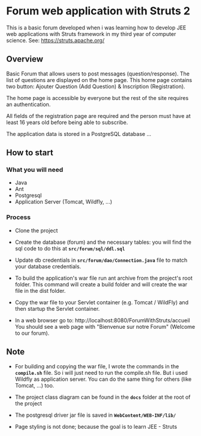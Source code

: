 # Forum web application with Struts 2

This is a basic forum developed when i was learning how to develop JEE web applications with Struts framework in my third year of computer science.
See: https://struts.apache.org/

## Overview
Basic Forum that allows users to post messages (question/response). The list of questions are displayed on the home page. This home page contains two button: Ajouter Question (Add Question) & Inscription (Registration).

The home page is accessible by everyone but the rest of the site requires an authentication.

All fields of the registration page are required and the person must have at least 16 years old before being able to subscribe.

The application data is stored in a PostgreSQL database
...

## How to start

### What you will need
- Java
- Ant
- Postgresql
- Application Server (Tomcat, Wildfly, ...)

### Process
- Clone the project

- Create the database (forum) and the necessary tables: you will find the sql code to do this at **`src/forum/sql/ddl.sql`**

- Update db credentials in **`src/forum/dao/Connection.java`** file to match your database credentials.

- To build the application's war file run ant archive from the project's root folder.
This command will create a build folder and will create the war file in the dist folder.

- Copy the war file to your Servlet container (e.g. Tomcat / WildFly) and then startup the Servlet container.

- In a web browser go to: http://localhost:8080/ForumWithStruts/accueil
You should see a web page with "Bienvenue sur notre Forum" (Welcome to our forum).

## Note
* For building and copying the war file, I wrote the commands in the **``compile.sh``** file. So i will just need to run the compile.sh file. But i used Wildfly as application server. You can do the same thing for others (like Tomcat, ...) too.

* The project class diagram can be found in the **`docs`** folder at the root of the project

* The postgresql driver jar file is saved in **`WebContent/WEB-INF/lib/`**

* Page styling is not done; because the goal is to learn JEE - Struts
